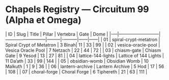 # Chapels Registry — Circuitum 99 (Alpha et Omega)

| ID | Slug                     | Title                    | Pillar | Vertebra | Gate | Dome |
|-—|—————————|—————————|———|-———|——|——|
| 01 | spiral-crypt-metatron    | Spiral Crypt of Metatron | 3 Binah| 11       | 33   | 99   |
| 02 | vesica-oracle-pool       | Vesica Oracle Pool       | 7 Netzach | 22    | 44   | 72   |
| 03 | chiasm-gate              | Chiasm Gate              | 9 Yesod | 13      | 27   | 81   |
| 04 | lattice-144-lights       | Lattice of 144 Lights    | 11 Da’ath | 33    | 99   | 144  |
| 05 | obsidian-womb            | Obsidian Womb            | 10 Malkuth | 1    | 9    | 36   |
| 06 | lantern-archive          | Lantern Archive          | 5 Hod  | 17       | 56   | 108  |
| 07 | choral-forge             | Choral Forge             | 6 Tiphereth | 21   | 63   | 111  |